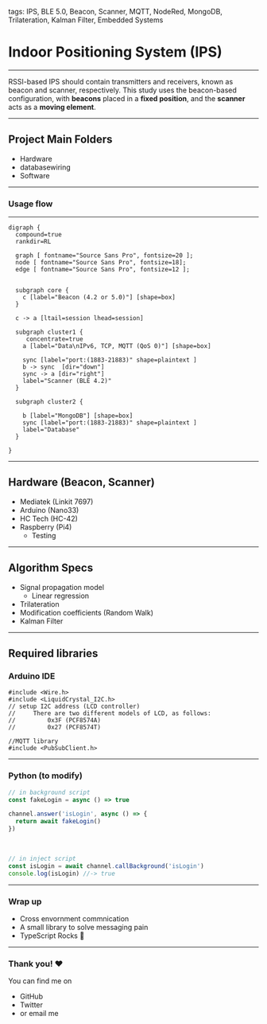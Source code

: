 tags: IPS, BLE 5.0, Beacon, Scanner, MQTT, NodeRed, MongoDB, Trilateration, Kalman Filter, Embedded Systems


# Indoor Positioning System (IPS)

---

RSSI-based IPS should contain transmitters and receivers, known as beacon and scanner, respectively. This study uses the beacon-based configuration, with **beacons** placed in a **fixed position**, and the **scanner** acts as a **moving element**. 

---

## Project Main Folders

- Hardware
- databasewiring
- Software

---



### Usage flow

---


```circo
digraph {
  compound=true
  rankdir=RL

  graph [ fontname="Source Sans Pro", fontsize=20 ];
  node [ fontname="Source Sans Pro", fontsize=18];
  edge [ fontname="Source Sans Pro", fontsize=12 ];


  subgraph core {
    c [label="Beacon (4.2 or 5.0)"] [shape=box]
  }
  
  c -> a [ltail=session lhead=session]

  subgraph cluster1 {
     concentrate=true
    a [label="Data\nIPv6, TCP, MQTT (QoS 0)"] [shape=box]
   
    sync [label="port:(1883-21883)" shape=plaintext ]
    b -> sync  [dir="down"]
    sync -> a [dir="right"]
    label="Scanner (BLE 4.2)"
  }

  subgraph cluster2 {
    
    b [label="MongoDB"] [shape=box]
    sync [label="port:(1883-21883)" shape=plaintext ]
    label="Database"
  }
  
}
```
---
## Hardware (Beacon, Scanner)

- Mediatek (Linkit 7697)
- Arduino (Nano33)
- HC Tech (HC-42)
- Raspberry (Pi4)
  - Testing

---



## Algorithm Specs

- Signal propagation model
    - Linear regression
- Trilateration
- Modification coefficients (Random Walk)
- Kalman Filter

---
## Required libraries


### Arduino IDE

```c=
#include <Wire.h>
#include <LiquidCrystal_I2C.h>
// setup I2C address (LCD controller)
//     There are two different models of LCD, as follows:
//         0x3F (PCF8574A)
//         0x27 (PCF8574T)
```

```c=
//MQTT library
#include <PubSubClient.h>
```

---
### Python (to modify)

```typescript
// in background script
const fakeLogin = async () => true

channel.answer('isLogin', async () => {
  return await fakeLogin()
})
```

<br>

```typescript
// in inject script
const isLogin = await channel.callBackground('isLogin')
console.log(isLogin) //-> true
```

---

### Wrap up

- Cross envornment commnication
- A small library to solve messaging pain
- TypeScript Rocks :tada: 

---

### Thank you! :heart: 

You can find me on

- GitHub
- Twitter
- or email me
